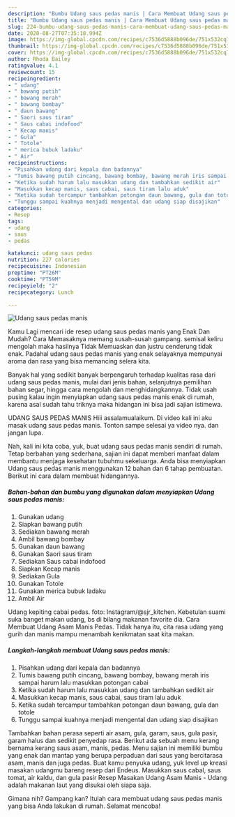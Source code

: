 ```yaml
---
description: "Bumbu Udang saus pedas manis | Cara Membuat Udang saus pedas manis Yang Lezat"
title: "Bumbu Udang saus pedas manis | Cara Membuat Udang saus pedas manis Yang Lezat"
slug: 224-bumbu-udang-saus-pedas-manis-cara-membuat-udang-saus-pedas-manis-yang-lezat
date: 2020-08-27T07:35:18.994Z
image: https://img-global.cpcdn.com/recipes/c7536d5888b096de/751x532cq70/udang-saus-pedas-manis-foto-resep-utama.jpg
thumbnail: https://img-global.cpcdn.com/recipes/c7536d5888b096de/751x532cq70/udang-saus-pedas-manis-foto-resep-utama.jpg
cover: https://img-global.cpcdn.com/recipes/c7536d5888b096de/751x532cq70/udang-saus-pedas-manis-foto-resep-utama.jpg
author: Rhoda Bailey
ratingvalue: 4.1
reviewcount: 15
recipeingredient:
- " udang"
- " bawang putih"
- " bawang merah"
- " bawang bombay"
- " daun bawang"
- " Saori saus tiram"
- " Saus cabai indofood"
- " Kecap manis"
- " Gula"
- " Totole"
- " merica bubuk ladaku"
- " Air"
recipeinstructions:
- "Pisahkan udang dari kepala dan badannya"
- "Tumis bawang putih cincang, bawang bombay, bawang merah iris sampai harum lalu masukkan potongan cabai"
- "Ketika sudah harum lalu masukkan udang dan tambahkan sedikit air"
- "Masukkan kecap manis, saus cabai, saus tiram lalu aduk"
- "Ketika sudah tercampur tambahkan potongan daun bawang, gula dan totole"
- "Tunggu sampai kuahnya menjadi mengental dan udang siap disajikan"
categories:
- Resep
tags:
- udang
- saus
- pedas

katakunci: udang saus pedas 
nutrition: 227 calories
recipecuisine: Indonesian
preptime: "PT26M"
cooktime: "PT59M"
recipeyield: "2"
recipecategory: Lunch

---
```



![Udang saus pedas manis](https://img-global.cpcdn.com/recipes/c7536d5888b096de/751x532cq70/udang-saus-pedas-manis-foto-resep-utama.jpg)

Kamu Lagi mencari ide resep udang saus pedas manis yang Enak Dan Mudah? Cara Memasaknya memang susah-susah gampang. semisal keliru mengolah maka hasilnya Tidak Memuaskan dan justru cenderung tidak enak. Padahal udang saus pedas manis yang enak selayaknya mempunyai aroma dan rasa yang bisa memancing selera kita.

Banyak hal yang sedikit banyak berpengaruh terhadap kualitas rasa dari udang saus pedas manis, mulai dari jenis bahan, selanjutnya pemilihan bahan segar, hingga cara mengolah dan menghidangkannya. Tidak usah pusing kalau ingin menyiapkan udang saus pedas manis enak di rumah, karena asal sudah tahu triknya maka hidangan ini bisa jadi sajian istimewa.

UDANG SAUS PEDAS MANIS Hiii assalamualaikum. Di video kali ini aku masak udang saus pedas manis. Tonton sampe selesai ya video nya. dan jangan lupa.


Nah, kali ini kita coba, yuk, buat udang saus pedas manis sendiri di rumah. Tetap berbahan yang sederhana, sajian ini dapat memberi manfaat dalam membantu menjaga kesehatan tubuhmu sekeluarga. Anda bisa menyiapkan Udang saus pedas manis menggunakan 12 bahan dan 6 tahap pembuatan. Berikut ini cara dalam membuat hidangannya.

<!--inarticleads1-->

##### Bahan-bahan dan bumbu yang digunakan dalam menyiapkan Udang saus pedas manis:

1. Gunakan  udang
1. Siapkan  bawang putih
1. Sediakan  bawang merah
1. Ambil  bawang bombay
1. Gunakan  daun bawang
1. Gunakan  Saori saus tiram
1. Sediakan  Saus cabai indofood
1. Siapkan  Kecap manis
1. Sediakan  Gula
1. Gunakan  Totole
1. Gunakan  merica bubuk ladaku
1. Ambil  Air


Udang kepiting cabai pedas. foto: Instagram/@sjr_kitchen. Kebetulan suami suka banget makan udang, bs di bilang makanan favorite dia. Cara Membuat Udang Asam Manis Pedas. Tidak hanya itu, cita rasa udang yang gurih dan manis mampu menambah kenikmatan saat kita makan. 

<!--inarticleads2-->

##### Langkah-langkah membuat Udang saus pedas manis:

1. Pisahkan udang dari kepala dan badannya
1. Tumis bawang putih cincang, bawang bombay, bawang merah iris sampai harum lalu masukkan potongan cabai
1. Ketika sudah harum lalu masukkan udang dan tambahkan sedikit air
1. Masukkan kecap manis, saus cabai, saus tiram lalu aduk
1. Ketika sudah tercampur tambahkan potongan daun bawang, gula dan totole
1. Tunggu sampai kuahnya menjadi mengental dan udang siap disajikan


Tambahkan bahan perasa seperti air asam, gula, garam, saus, gula pasir, garam halus dan sedikit penyedap rasa. Berikut ada sebuah menu kerang bernama kerang saus asam, manis, pedas. Menu sajian ini memiliki bumbu yang enak dan mantap yang berupa perpaduan dari saus yang bercitarasa asam, manis dan juga pedas. Buat kamu penyuka udang, yuk level up kreasi masakan udangmu bareng resep dari Endeus. Masukkan saus cabal, saus tomat, air kaldu, dan gula pasir Resep Masakan Udang Asam Manis - Udang adalah makanan laut yang disukai oleh siapa saja. 

Gimana nih? Gampang kan? Itulah cara membuat udang saus pedas manis yang bisa Anda lakukan di rumah. Selamat mencoba!
